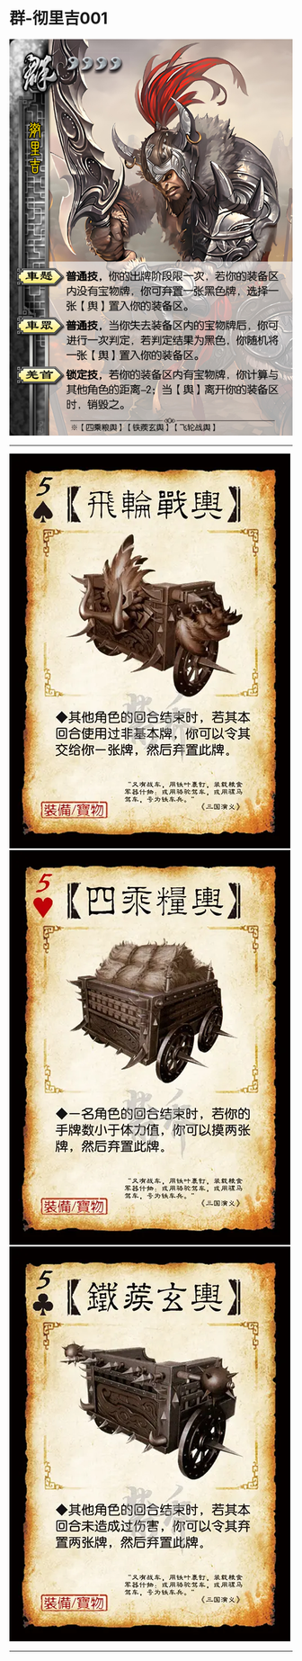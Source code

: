 # 群-彻里吉001

![群-彻里吉001](../assets/群-彻里吉001.jfif)

---

![群-彻里吉001-飞轮战舆](../assets/群-彻里吉001-飞轮战舆.jpg)
![群-彻里吉001-四乘粮舆](../assets/群-彻里吉001-四乘粮舆.jpg)
![群-彻里吉001-铁蒺玄舆](../assets/群-彻里吉001-铁蒺玄舆.jpg)

---